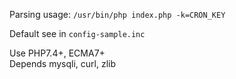Parsing usage: `/usr/bin/php index.php -k=CRON_KEY`

Default see in `config-sample.inc`

Use PHP7.4+, ECMA7+    
Depends mysqli, curl, zlib
